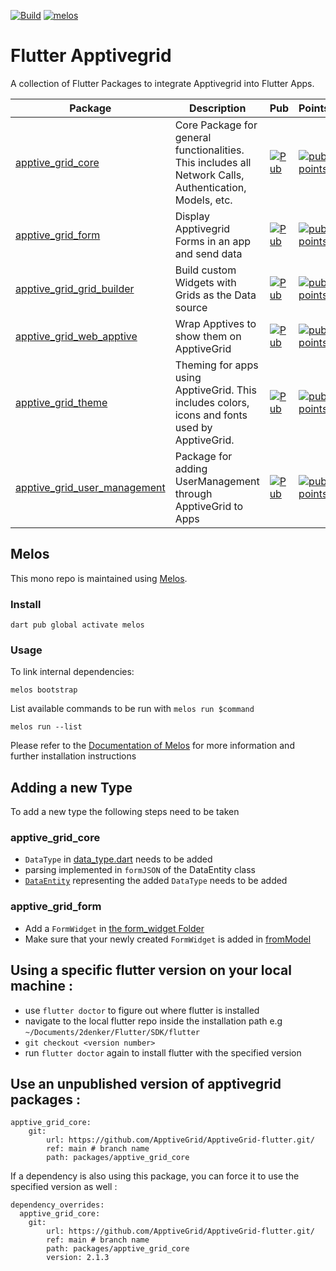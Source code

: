 [![Build](https://github.com/ApptiveGrid/apptive_grid_flutter/actions/workflows/main.yml/badge.svg?branch=main)](https://github.com/ApptiveGrid/apptive_grid_flutter/actions/workflows/main.yml?query=branch%3Amain)
[![melos](https://img.shields.io/badge/maintained%20with-melos-f700ff.svg?style=plastic)](https://github.com/invertase/melos)
# Flutter Apptivegrid #

A collection of Flutter Packages to integrate Apptivegrid into Flutter Apps.

| Package                                                               | Description                                                                                             | Pub                                                                                                                                     | Points                                                                                                                                                 | Popularity                                                                                                                                                 | Likes                                                                                                                                            |
|-----------------------------------------------------------------------|---------------------------------------------------------------------------------------------------------|-----------------------------------------------------------------------------------------------------------------------------------------|--------------------------------------------------------------------------------------------------------------------------------------------------------|------------------------------------------------------------------------------------------------------------------------------------------------------------|--------------------------------------------------------------------------------------------------------------------------------------------------|
| [apptive_grid_core](packages/apptive_grid_core)                       | Core Package for general functionalities. This includes all Network Calls, Authentication, Models, etc. | [![Pub](https://img.shields.io/pub/v/apptive_grid_core.svg)](https://pub.dartlang.org/packages/apptive_grid_core)                       | [![pub points](https://img.shields.io/pub/points/apptive_grid_core?logo=dart)](https://pub.dev/packages/apptive_grid_core/score)                       | [![popularity](https://img.shields.io/pub/popularity/apptive_grid_core?logo=dart)](https://pub.dev/packages/apptive_grid_core/score)                       | [![likes](https://img.shields.io/pub/likes/apptive_grid_core?logo=dart)](https://pub.dev/packages/apptive_grid_core/score)                       |
| [apptive_grid_form](packages/apptive_grid_form)                       | Display Apptivegrid Forms in an app and send data                                                       | [![Pub](https://img.shields.io/pub/v/apptive_grid_form.svg)](https://pub.dartlang.org/packages/apptive_grid_form)                       | [![pub points](https://img.shields.io/pub/points/apptive_grid_form?logo=dart)](https://pub.dev/packages/apptive_grid_form/score)                       | [![popularity](https://img.shields.io/pub/popularity/apptive_grid_form?logo=dart)](https://pub.dev/packages/apptive_grid_form/score)                       | [![likes](https://img.shields.io/pub/likes/apptive_grid_form?logo=dart)](https://pub.dev/packages/apptive_grid_form/score)                       |
| [apptive_grid_grid_builder](packages/apptive_grid_grid_builder)       | Build custom Widgets with Grids as the Data source                                                      | [![Pub](https://img.shields.io/pub/v/apptive_grid_grid_builder.svg)](https://pub.dartlang.org/packages/apptive_grid_grid_builder)       | [![pub points](https://img.shields.io/pub/points/apptive_grid_grid_builder?logo=dart)](https://pub.dev/packages/apptive_grid_grid_builder/score)       | [![popularity](https://img.shields.io/pub/popularity/apptive_grid_grid_builder?logo=dart)](https://pub.dev/packages/apptive_grid_grid_builder/score)       | [![likes](https://img.shields.io/pub/likes/apptive_grid_grid_builder?logo=dart)](https://pub.dev/packages/apptive_grid_grid_builder/score)       |
| [apptive_grid_web_apptive](packages/apptive_grid_web_apptive)         | Wrap Apptives to show them on ApptiveGrid                                                               | [![Pub](https://img.shields.io/pub/v/apptive_grid_web_apptive.svg)](https://pub.dartlang.org/packages/apptive_grid_web_apptive)         | [![pub points](https://img.shields.io/pub/points/apptive_grid_web_apptive?logo=dart)](https://pub.dev/packages/apptive_grid_web_apptive/score)         | [![popularity](https://img.shields.io/pub/popularity/apptive_grid_web_apptive?logo=dart)](https://pub.dev/packages/apptive_grid_web_apptive/score)         | [![likes](https://img.shields.io/pub/likes/apptive_grid_web_apptive?logo=dart)](https://pub.dev/packages/apptive_grid_web_apptive/score)         |
| [apptive_grid_theme](packages/apptive_grid_theme)                     | Theming for apps using ApptiveGrid. This includes colors, icons and fonts used by ApptiveGrid.          | [![Pub](https://img.shields.io/pub/v/apptive_grid_theme.svg)](https://pub.dartlang.org/packages/apptive_grid_theme)                     | [![pub points](https://img.shields.io/pub/points/apptive_grid_theme?logo=dart)](https://pub.dev/packages/apptive_grid_theme/score)                     | [![popularity](https://img.shields.io/pub/popularity/apptive_grid_theme?logo=dart)](https://pub.dev/packages/apptive_grid_theme/score)                     | [![likes](https://img.shields.io/pub/likes/apptive_grid_theme?logo=dart)](https://pub.dev/packages/apptive_grid_theme/score)                     |
| [apptive_grid_user_management](packages/apptive_grid_user_management) | Package for adding UserManagement through ApptiveGrid to Apps                                           | [![Pub](https://img.shields.io/pub/v/apptive_grid_user_management.svg)](https://pub.dartlang.org/packages/apptive_grid_user_management) | [![pub points](https://img.shields.io/pub/points/apptive_grid_user_management?logo=dart)](https://pub.dev/packages/apptive_grid_user_management/score) | [![popularity](https://img.shields.io/pub/popularity/apptive_grid_user_management?logo=dart)](https://pub.dev/packages/apptive_grid_user_management/score) | [![likes](https://img.shields.io/pub/likes/apptive_grid_user_management?logo=dart)](https://pub.dev/packages/apptive_grid_user_management/score) |

## Melos

This mono repo is maintained using [Melos](https://github.com/invertase/melos). 
### Install
```
dart pub global activate melos
```
### Usage
To link internal dependencies:
```
melos bootstrap
```
List available commands to be run with `melos run $command`
```
melos run --list
```
Please refer to the [Documentation of Melos](https://docs.page/invertase/melos) for more information and further installation instructions

## Adding a new Type

To add a new type the following steps need to be taken

### apptive_grid_core

- `DataType` in [data_type.dart](packages/apptive_grid_core/lib/model/data_type.dart) needs to be added
- parsing implemented in `formJSON` of the DataEntity class
- [`DataEntity`](packages/apptive_grid_core/lib/src/model/data_entity.dart) representing the added `DataType` needs to be added


### apptive_grid_form
- Add a `FormWidget` in [the form_widget Folder](packages/apptive_grid_form/lib/src/widgets/form_widget)
- Make sure that your newly created `FormWidget` is added in [fromModel](packages/apptive_grid_form/lib/src/widgets/form_widget/form_widget.dart)

## Using a specific flutter version on your local machine :

- use `flutter doctor` to figure out where flutter is installed
- navigate to the local flutter repo inside the installation path e.g `~/Documents/2denker/Flutter/SDK/flutter`
- `git checkout <version number>`
- run `flutter doctor` again to install flutter with the specified version


## Use an unpublished version of apptivegrid packages :

```
apptive_grid_core:
    git:
        url: https://github.com/ApptiveGrid/ApptiveGrid-flutter.git/
        ref: main # branch name
        path: packages/apptive_grid_core
```

If a dependency is also using this package, you can force it to use the specified version as well : 
```
dependency_overrides:
  apptive_grid_core:
    git:
        url: https://github.com/ApptiveGrid/ApptiveGrid-flutter.git/
        ref: main # branch name
        path: packages/apptive_grid_core
        version: 2.1.3
```